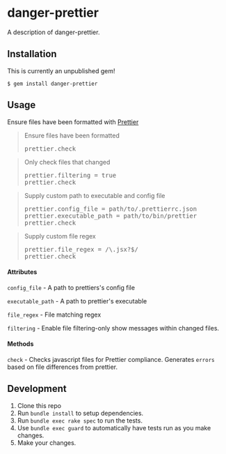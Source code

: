 # danger-prettier

A description of danger-prettier.

## Installation

This is currently an unpublished gem!

    $ gem install danger-prettier

## Usage

Ensure files have been formatted with [Prettier](https://prettier.io/)

<blockquote>Ensure files have been formatted
  <pre>
prettier.check</pre>
</blockquote>

<blockquote>Only check files that changed
  <pre>
prettier.filtering = true
prettier.check</pre>
</blockquote>

<blockquote>Supply custom path to executable and config file
  <pre>
prettier.config_file = path/to/.prettierrc.json
prettier.executable_path = path/to/bin/prettier
prettier.check</pre>
</blockquote>

<blockquote>Supply custom file regex
  <pre>
prettier.file_regex = /\.jsx?$/
prettier.check</pre>
</blockquote>

#### Attributes

`config_file` - A path to prettiers's config file

`executable_path` - A path to prettier's executable

`file_regex` - File matching regex

`filtering` - Enable file filtering-only show messages within changed files.

#### Methods

`check` - Checks javascript files for Prettier compliance.
Generates `errors` based on file differences from prettier.

## Development

1. Clone this repo
2. Run `bundle install` to setup dependencies.
3. Run `bundle exec rake spec` to run the tests.
4. Use `bundle exec guard` to automatically have tests run as you make changes.
5. Make your changes.

